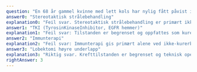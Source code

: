 ```yaml
---
question: "En 68 år gammel kvinne med lett kols har nylig fått påvist ikke-småcellet lungekreft (adenocarcinom, 2.5cm tumor sentralt i høyre underlapp, uten lymfeknute- eller fjernmetastaser, EGFR mutasjon positiv), klinisk stadium I. Hun er mentalt adekvat, oppegående, selvhjulpen, uten annen kjent sykdom eller spesiell medikasjon. Hva er anbefalt behandling for denne tilstanden og pasienten?"
answer0: "Stereotaktisk strålebehandling"
explanation0: "Feil svar. Stereotaktisk strålebehandling er primært ikke anbefalte behandling, om pasienten er medisinsk operabel (som synes sannsynlig her). Kurativ strålebehandling ville være behandlingsalternativ dersom hun fremstod medisinsk inoperabel (hvilket hun sannsynligvis ikke er ut fra vignetten)."
answer1: "TKI (TyrosinKinaseInhibitor, EGFR hemmer)"
explanation1: "Feil svar: Tilstanden er begrenset og oppfattes som kurerbar, og derfor er lindrende tumorrettet TKI-behandling primært ikke anbefalte behandling i 1. linje."
answer2: "Immunterapi"
explanation2: "Feil svar: Immunterapi gis primært alene ved ikke-kurerbar lungekreft, systemisk lindrende behandling."
answer3: "Lobektomi høyre underlapp"
explanation3: "Riktig svar. Krefttilstanden er begrenset og teknisk operabel. Tross hennes lettgradige kols, er hun mest sannsynlig medisinsk operabel, hvorfor operasjon med lobectomi høyre underlapp oppfattes som beste/anbefalte behandling (uavhengig av tumormarkøranalyser)."
rightAnswer: 3
---
```

